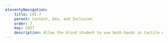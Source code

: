 ```yaml
---
eleventyNavigation:
    title: CUI.7
    parent: Context, Use, and Inclusion
    order: 7
    key: CUI7
    description: Allow the blind student to use both hands in tactile exploration.
---
```

